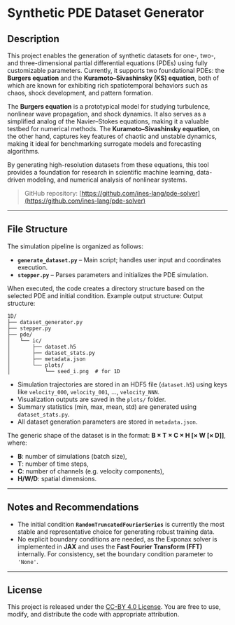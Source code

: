 # Synthetic PDE Dataset Generator

## Description

This project enables the generation of synthetic datasets for one-, two-, and three-dimensional partial differential equations (PDEs) using fully customizable parameters. Currently, it supports two foundational PDEs: the **Burgers equation** and the **Kuramoto–Sivashinsky (KS) equation**, both of which are known for exhibiting rich spatiotemporal behaviors such as chaos, shock development, and pattern formation.

The **Burgers equation** is a prototypical model for studying turbulence, nonlinear wave propagation, and shock dynamics. It also serves as a simplified analog of the Navier–Stokes equations, making it a valuable testbed for numerical methods. The **Kuramoto–Sivashinsky equation**, on the other hand, captures key features of chaotic and unstable dynamics, making it ideal for benchmarking surrogate models and forecasting algorithms.

By generating high-resolution datasets from these equations, this tool provides a foundation for research in scientific machine learning, data-driven modeling, and numerical analysis of nonlinear systems.

> GitHub repository: [https://github.com/ines-lang/pde-solver](https://github.com/ines-lang/pde-solver)

---

## File Structure

The simulation pipeline is organized as follows:

- **`generate_dataset.py`** – Main script; handles user input and coordinates execution.
- **`stepper.py`** – Parses parameters and initializes the PDE simulation.

When executed, the code creates a directory structure based on the selected PDE and initial condition. Example output structure:
Output structure:
```
1D/
├── dataset_generator.py
├── stepper.py
├── pde/
│   └── ic/
│       ├── dataset.h5
│       ├── dataset_stats.py
│       ├── metadata.json
│       └── plots/
│           └── seed_i.png  # for 1D
```

- Simulation trajectories are stored in an HDF5 file (`dataset.h5`) using keys like `velocity_000`, `velocity_001`, ..., `velocity_NNN`.
- Visualization outputs are saved in the `plots/` folder.
- Summary statistics (min, max, mean, std) are generated using `dataset_stats.py`.
- All dataset generation parameters are stored in `metadata.json`.

The generic shape of the dataset is in the format: **B × T × C × H [× W [× D]]**, where:
- **B**: number of simulations (batch size),
- **T**: number of time steps,
- **C**: number of channels (e.g. velocity components),
- **H/W/D**: spatial dimensions.

---

## Notes and Recommendations

- The initial condition **`RandomTruncatedFourierSeries`** is currently the most stable and representative choice for generating robust training data.
- No explicit boundary conditions are needed, as the Exponax solver is implemented in **JAX** and uses the **Fast Fourier Transform (FFT)** internally. For consistency, set the boundary condition parameter to `'None'`.

---

## License

This project is released under the [CC-BY 4.0 License](https://creativecommons.org/licenses/by/4.0/). You are free to use, modify, and distribute the code with appropriate attribution.
